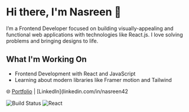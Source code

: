# Hi there, I'm Nasreen 👋

I’m a Frontend Developer focused on building visually-appealing and functional web applications with technologies like React.js. I love solving problems and bringing designs to life.

## What I'm Working On
- Frontend Development with React and JavaScript
- Learning about modern libraries like Framer motion and Tailwind

🌐 [Portfolio](https://nasreen.vercel.app/) | [LinkedIn](linkedin.com/in/nasreen42

![Build Status](https://img.shields.io/github/workflow/status/Nasreen027/project-name/CI)
![React](https://img.shields.io/badge/react-v17.0.1-blue)

